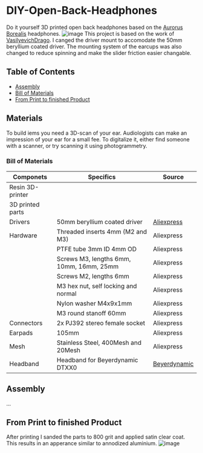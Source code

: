 # DIY-Open-Back-Headphones
Do it yourself 3D printed open back headphones based on the [Aurorus Borealis](https://www.aurorusaudio.com/Borealis-p133657519) headphones.
![image](https://github.com/tobiasarndt/DIY-Opent-Back-Headphones/assets/54204861/683ca0a4-aceb-4cf5-b6ca-71f81a907c6e)
This project is based on the work of [VasilyevichDrago](https://www.thingiverse.com/thing:5090443). I canged the driver mount to accomodate the 50mm beryllium coated driver. The mounting system of the earcups was also changed to reduce spinning and make the slider friction easier changable.

## Table of Contents

- [Assembly](#assembly)
- [Bill of Materials](#bill-of-materials)
- [From Print to finished Product](#from-print-to-finished-product)

## Materials

To build iems you need a 3D-scan of your ear. Audiologists can make an impression of your ear for a small fee. To digitalize it, either find someone with a scanner, or try scanning it using photogrammetry.
### Bill of Materials
| Componets        | Specifics                                | Source                                          |  
|------------------|------------------------------------------|-------------------------------------------------|
| Resin 3D-printer |                                          |                                                 | 
| 3D printed parts |                                          |                                                 |  
| Drivers          | 50mm beryllium coated driver             | [Aliexpress](https://a.aliexpress.com/_EIBwoUJ) |   
| Hardware         | Threaded inserts 4mm (M2 and M3)         | Aliexpress                                      | 
|                  | PTFE tube 3mm ID 4mm OD                  | Aliexpress                                      |  
|                  | Screws M3, lengths 6mm, 10mm, 16mm, 25mm | Aliexpress                                      |  
|                  | Screws M2, lengths 6mm                   | Aliexpress                                      |  
|                  | M3 hex nut, self locking and normal      | Aliexpress                                      |   
|                  | Nylon washer M4x9x1mm                    | Aliexpress                                      |  
|                  | M3 round stanoff 60mm                    | Aliexpress                                      | 
| Connectors       | 2x PJ392 stereo female socket            | Aliexpress                                      |  
| Earpads          | 105mm                                    | Aliexpress                                      |  
| Mesh             | Stainless Steel, 400Mesh and 20Mesh      | Aliexpress                                      | 
| Headband         | Headband for Beyerdynamic DTXX0          | [Beyerdynamic](https://www.beyerdynamic.de/metallbugel.html)|  

## Assembly
...

## From Print to finished Product

After printing I sanded the parts to 800 grit and applied satin clear coat. This results in an apperance similar to annodized aluminium.
![image](https://github.com/tobiasarndt/DIY-Opent-Back-Headphones/assets/54204861/5d275607-dd6f-40ea-9773-fae8ed562e2b)
